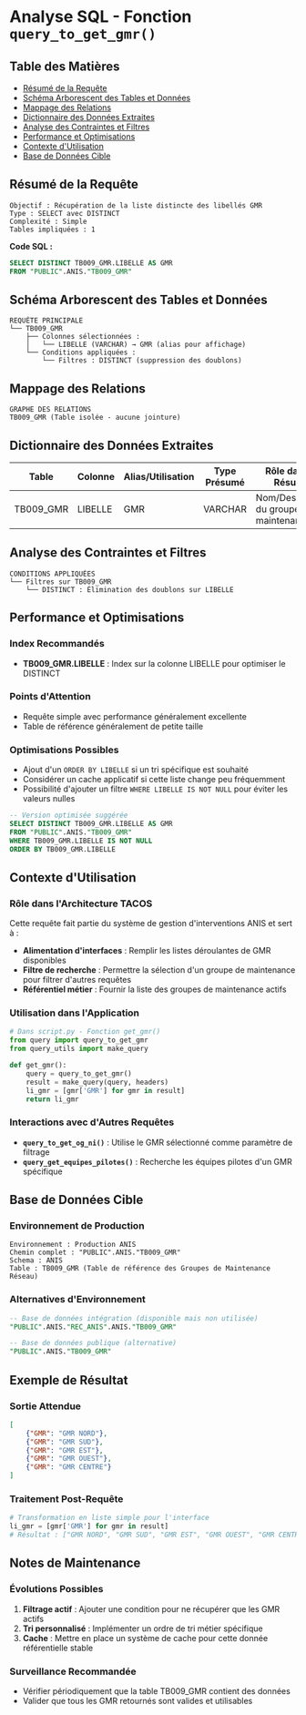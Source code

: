 # Analyse SQL - Fonction `query_to_get_gmr()`

## Table des Matières
- [Résumé de la Requête](#résumé-de-la-requête)
- [Schéma Arborescent des Tables et Données](#schéma-arborescent-des-tables-et-données)
- [Mappage des Relations](#mappage-des-relations)
- [Dictionnaire des Données Extraites](#dictionnaire-des-données-extraites)
- [Analyse des Contraintes et Filtres](#analyse-des-contraintes-et-filtres)
- [Performance et Optimisations](#performance-et-optimisations)
- [Contexte d'Utilisation](#contexte-dutilisation)
- [Base de Données Cible](#base-de-données-cible)

## Résumé de la Requête

```
Objectif : Récupération de la liste distincte des libellés GMR
Type : SELECT avec DISTINCT
Complexité : Simple
Tables impliquées : 1
```

**Code SQL :**
```sql
SELECT DISTINCT TB009_GMR.LIBELLE AS GMR 
FROM "PUBLIC".ANIS."TB009_GMR"
```

## Schéma Arborescent des Tables et Données

```
REQUÊTE PRINCIPALE
└── TB009_GMR
    ├── Colonnes sélectionnées :
    │   └── LIBELLE (VARCHAR) → GMR (alias pour affichage)
    └── Conditions appliquées :
        └── Filtres : DISTINCT (suppression des doublons)
```

## Mappage des Relations

```
GRAPHE DES RELATIONS
TB009_GMR (Table isolée - aucune jointure)
```

## Dictionnaire des Données Extraites

| Table | Colonne | Alias/Utilisation | Type Présumé | Rôle dans le Résultat |
|-------|---------|-------------------|--------------|----------------------|
| TB009_GMR | LIBELLE | GMR | VARCHAR | Nom/Description du groupe de maintenance |

## Analyse des Contraintes et Filtres

```
CONDITIONS APPLIQUÉES
└── Filtres sur TB009_GMR
    └── DISTINCT : Élimination des doublons sur LIBELLE
```

## Performance et Optimisations

### Index Recommandés
- **TB009_GMR.LIBELLE** : Index sur la colonne LIBELLE pour optimiser le DISTINCT

### Points d'Attention
- Requête simple avec performance généralement excellente
- Table de référence généralement de petite taille

### Optimisations Possibles
- Ajout d'un `ORDER BY LIBELLE` si un tri spécifique est souhaité
- Considérer un cache applicatif si cette liste change peu fréquemment
- Possibilité d'ajouter un filtre `WHERE LIBELLE IS NOT NULL` pour éviter les valeurs nulles

```sql
-- Version optimisée suggérée
SELECT DISTINCT TB009_GMR.LIBELLE AS GMR 
FROM "PUBLIC".ANIS."TB009_GMR"
WHERE TB009_GMR.LIBELLE IS NOT NULL
ORDER BY TB009_GMR.LIBELLE
```

## Contexte d'Utilisation

### Rôle dans l'Architecture TACOS
Cette requête fait partie du système de gestion d'interventions ANIS et sert à :

- **Alimentation d'interfaces** : Remplir les listes déroulantes de GMR disponibles
- **Filtre de recherche** : Permettre la sélection d'un groupe de maintenance pour filtrer d'autres requêtes
- **Référentiel métier** : Fournir la liste des groupes de maintenance actifs

### Utilisation dans l'Application
```python
# Dans script.py - Fonction get_gmr()
from query import query_to_get_gmr
from query_utils import make_query

def get_gmr():
    query = query_to_get_gmr()
    result = make_query(query, headers)
    li_gmr = [gmr['GMR'] for gmr in result]
    return li_gmr
```

### Interactions avec d'Autres Requêtes
- **`query_to_get_og_ni()`** : Utilise le GMR sélectionné comme paramètre de filtrage
- **`query_get_equipes_pilotes()`** : Recherche les équipes pilotes d'un GMR spécifique

## Base de Données Cible

### Environnement de Production
```
Environnement : Production ANIS
Chemin complet : "PUBLIC".ANIS."TB009_GMR"
Schema : ANIS
Table : TB009_GMR (Table de référence des Groupes de Maintenance Réseau)
```

### Alternatives d'Environnement
```sql
-- Base de données intégration (disponible mais non utilisée)
"PUBLIC".ANIS."REC_ANIS".ANIS."TB009_GMR"

-- Base de données publique (alternative)
"PUBLIC".ANIS."TB009_GMR"
```

## Exemple de Résultat

### Sortie Attendue
```json
[
    {"GMR": "GMR NORD"},
    {"GMR": "GMR SUD"},
    {"GMR": "GMR EST"},
    {"GMR": "GMR OUEST"},
    {"GMR": "GMR CENTRE"}
]
```

### Traitement Post-Requête
```python
# Transformation en liste simple pour l'interface
li_gmr = [gmr['GMR'] for gmr in result]
# Résultat : ["GMR NORD", "GMR SUD", "GMR EST", "GMR OUEST", "GMR CENTRE"]
```

## Notes de Maintenance

### Évolutions Possibles
1. **Filtrage actif** : Ajouter une condition pour ne récupérer que les GMR actifs
2. **Tri personnalisé** : Implémenter un ordre de tri métier spécifique
3. **Cache** : Mettre en place un système de cache pour cette donnée référentielle stable

### Surveillance Recommandée
- Vérifier périodiquement que la table TB009_GMR contient des données
- Valider que tous les GMR retournés sont valides et utilisables